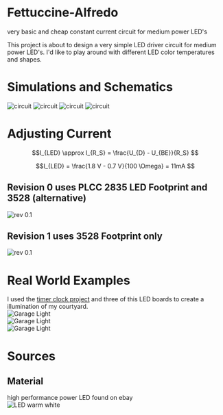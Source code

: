 # Fettuccine-Alfredo
very basic and cheap constant current circuit for medium power LED's

This project is about to design a very simple LED driver circuit for medium power LED's. I'd like to play around with different LED color temperatures and shapes. 

# Simulations and Schematics
![circuit](./Images/SpiceResults3.png)
![circuit](./Images/SpiceResults1.png)
![circuit](./Images/SpiceResults2.png)
![circuit](./Images/Schematic1.png)

# Adjusting Current
```math
I_{LED} \approx I_{R_S} = \frac{U_{D} - U_{BE}}{R_S}  
```

```math
I_{LED} = \frac{1.8 V - 0.7 V}{100 \Omega} = 11mA  
```

## Revision 0 uses PLCC 2835 LED Footprint and 3528 (alternative)
![rev 0.1](./Images/CC_LED_Driver_rev_01.png)

## Revision 1 uses 3528 Footprint only
![rev 0.1](./Images/CC_LED_Driver_rev_10.png)

# Real World Examples
I used the [timer clock project](https://github.com/LMWB/Cannelloni-al-Forno) and three of this LED boards to create a illumination of my courtyard.  
![Garage Light](Images/IMG_7542.jpg)  
![Garage Light](Images/IMG_7544.jpg)  
![Garage Light](Images/IMG_7546.jpg)  

# Sources
## Material
high performance power LED found on ebay  
![LED warm white](Images/led-ebay.PNG)
